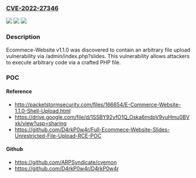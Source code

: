 ### [CVE-2022-27346](https://cve.mitre.org/cgi-bin/cvename.cgi?name=CVE-2022-27346)
![](https://img.shields.io/static/v1?label=Product&message=n%2Fa&color=blue)
![](https://img.shields.io/static/v1?label=Version&message=n%2Fa%20&color=brightgreen)
![](https://img.shields.io/static/v1?label=Vulnerability&message=n%2Fa&color=brightgreen)

### Description

Ecommece-Website v1.1.0 was discovered to contain an arbitrary file upload vulnerability via /admin/index.php?slides. This vulnerability allows attackers to execute arbitrary code via a crafted PHP file.

### POC

#### Reference
- http://packetstormsecurity.com/files/166654/E-Commerce-Website-1.1.0-Shell-Upload.html
- https://drive.google.com/file/d/1SSBY92vfO1Q_Oska6mdpV9vuHmu0BVxk/view?usp=sharing
- https://github.com/D4rkP0w4r/Full-Ecommece-Website-Slides-Unrestricted-File-Upload-RCE-POC

#### Github
- https://github.com/ARPSyndicate/cvemon
- https://github.com/D4rkP0w4r/D4rkP0w4r

